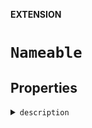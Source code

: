 **EXTENSION**
# `Nameable`

## Properties
<details><summary><code>description</code></summary>

**Declaration**
```swift
public var description: String
```

> Describes a named thing
</details>
